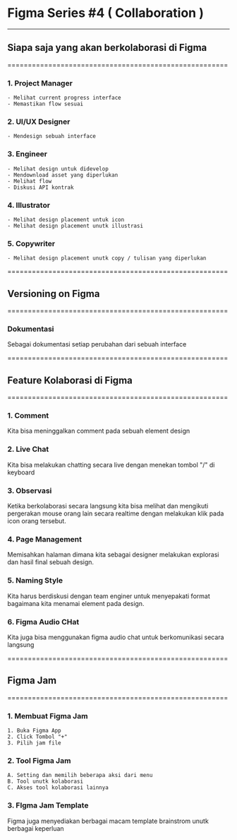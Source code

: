 # Figma Series #4 ( Collaboration )
------------------------------------------------------

## Siapa saja yang akan berkolaborasi di Figma
======================================================

### 1. Project Manager

    - Melihat current progress interface
    - Memastikan flow sesuai

### 2. UI/UX Designer

    - Mendesign sebuah interface

### 3. Engineer

    - Melihat design untuk didevelop
    - Mendownload asset yang diperlukan
    - Melihat flow
    - Diskusi API kontrak

### 4. Illustrator

    - Melihat design placement untuk icon
    - Melihat design placement unutk illustrasi

### 5. Copywriter

    - Melihat design placement unutk copy / tulisan yang diperlukan

======================================================
## Versioning on Figma
======================================================

### Dokumentasi

Sebagai dokumentasi setiap perubahan dari sebuah interface

======================================================
## Feature Kolaborasi di Figma
======================================================

### 1. Comment

Kita bisa meninggalkan comment pada sebuah element design

### 2. Live Chat

Kita bisa melakukan chatting secara live dengan menekan tombol "/" di keyboard

### 3. Observasi

Ketika berkolaborasi secara langsung kita bisa melihat dan mengikuti pergerakan mouse orang lain secara realtime dengan melakukan klik pada icon orang tersebut.

### 4.  Page Management

Memisahkan halaman dimana kita sebagai designer melakukan explorasi dan hasil final sebuah design.

### 5. Naming Style

Kita harus berdiskusi dengan team enginer untuk menyepakati format bagaimana kita menamai element pada design.

### 6.  Figma Audio CHat

Kita juga bisa menggunakan figma audio chat untuk berkomunikasi secara langsung

======================================================
## Figma Jam
======================================================

### 1. Membuat Figma Jam

    1. Buka Figma App
    2. Click Tombol "+"
    3. Pilih jam file

### 2.  Tool Figma Jam

    A. Setting dan memilih beberapa aksi dari menu
    B. Tool unutk kolaborasi
    C. Akses tool kolaborasi lainnya

### 3.  FIgma Jam Template

Figma juga menyediakan berbagai macam template brainstrom unutk berbagai keperluan

